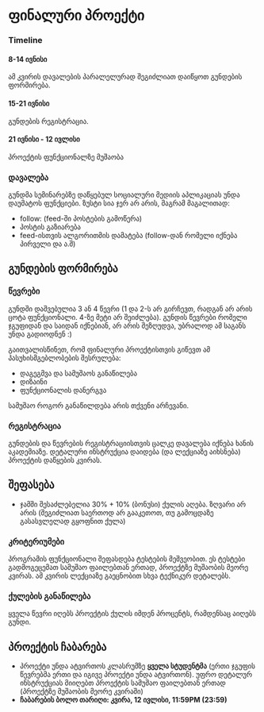 # ფინალური პროექტი

### Timeline
#### 8-14 ივნისი
ამ კვირის დავალების პარალელურად შეგიძლიათ დაიწყოთ გუნდების ფორმირება.

#### 15-21 ივნისი 
გუნდების რეგისტრაცია.

#### 21 ივნისი - 12 ივლისი
პროექტის ფუნქციონალზე მუშაობა


### დავალება
გუნდმა სემინარებზე დაწყებულ სოციალური მედიის აპლიკაციას უნდა დაუმატოს ფუნქციები. ზუსტი სია ჯერ არ არის, მაგრამ მაგალითად:
- follow: (feed-ში პოსტების გამოწერა)
- პოსტის გაზიარება
- feed-ისთვის ალგორითმის დამატება (follow-დან რომელი იქნება პირველი და ა.შ)

## გუნდების ფორმირება

### წევრები
გუნდში დაშვებულია 3 ან 4 წევრი (1 და 2-ს არ გირჩევთ, რადგან არ არის ცოტა ფუნქციონალი. 4-ზე მეტი არ შეიძლება). გუნდის წევრები რომელი ჯგუფიდან და საიდან იქნებიან, არ არის შეზღუდვა, უბრალოდ ამ საგანს უნდა გადიოდნენ :)

 გაითვალისწინეთ, რომ ფინალური პროექტისთვის გიწევთ ამ პასუხისმგებლობების შესრულება:
- დაგეგმვა და სამუშაოს განაწილება
- დიზაინი
- ფუნქციონალის დანერგვა

სამუშაო როგორ განაწილდება არის თქვენი არჩევანი.

### რეგისტრაცია
გუნდების და წევრების რეგისტრაციისთვის ცალკე დავალება იქნება ხანის აკადემიაზე. დეტალური ინსტრუქცია დაიდება (და ლექციაზე აიხსნება) პროექტის დაწყების კვირას.


## შეფასება
- ჯამში შესაძლებელია 30% + 10% (ბონუსი) ქულის აღება. ზღვარი არ არის (შეგიძლიათ საერთოდ არ გააკეთოთ, თუ გამოცდაზე გასასვლელად გყოფნით ქულა)

### კრიტერიუმები
პროგრამის ფუნქციონალი შეფასდება ტესტების მეშვეობით. ეს ტესტები გადმოგეცემათ სამუშაო ფაილებთან ერთად, პროექტზე მუშაობის მეორე კვირას. ამ კვირის ლექციაზე გაეცნობით სხვა ტექნიკურ დეტალებს.

### ქულების განაწილება
ყველა წევრი იღებს პროექტის ქულის იმდენ პროცენტს, რამდენსაც აიღებს გუნდი. 

## პროექტის ჩაბარება
- პროექტი უნდა ატვირთოს კლასრუმზე **ყველა სტუდენტმა** (ერთი ჯგუფის წევრებმა ერთი და იგივე პროექტი უნდა ატვირთონ). უფრო დეტალურ ინსტრუქციას მიიღებთ პროექტის სამუშაო ფაილებთან ერთად (პროექტზე მუშაობის მეორე კვირაში)
- **ჩაბარების ბოლო თარიღი: კვირა, 12 ივლისი, 11:59PM (23:59)** 
